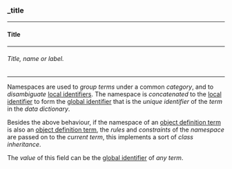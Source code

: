 ### _title

------

#### Title

------

###### Title, name or label.

------

Namespaces are used to *group terms* under a common *category*, and to *disambiguate* [local identifiers](_lid). The namespace is *concatenated* to the [local identifier](_lid) to form the [global identifier](_gid) that is the *unique identifier* of the *term* in the *data dictionary*.

Besides the above behaviour, if the namespace of an [object definition term](_term_object) is also an [object definition term](_term_object), the *rules* and *constraints* of the *namespace* are passed on to the *current term*, this implements a sort of *class inheritance*.

The *value* of this field can be the [global identifier](_gid) of *any term*.